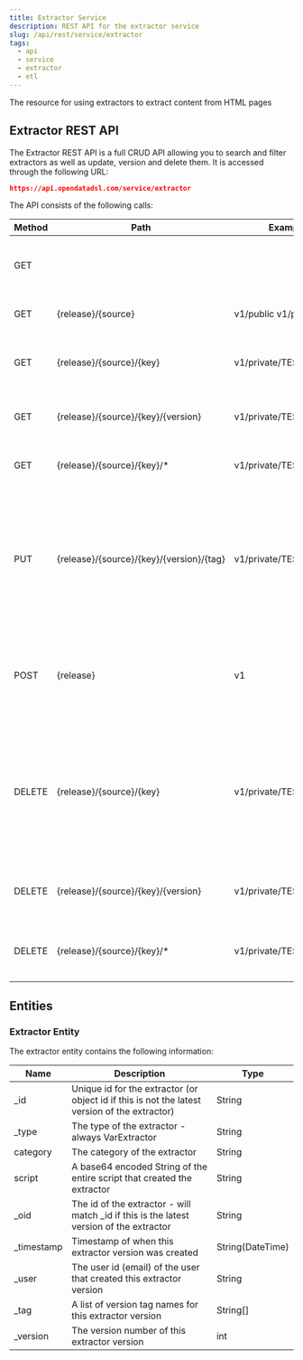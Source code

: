 ```yaml
---
title: Extractor Service
description: REST API for the extractor service
slug: /api/rest/service/extractor
tags:
  - api
  - service
  - extractor
  - etl
---
```

The resource for using extractors to extract content from HTML pages

## Extractor REST API

The Extractor REST API is a full CRUD API allowing you to search and filter extractors as well as update, version and delete them. 
It is accessed through the following URL:

```json
https://api.opendatadsl.com/service/extractor
```

The API consists of the following calls:

|**Method**|**Path**|**Example**|**Description**|
|-|-|-|-|
|GET|||Get the build information for this service|
|GET|{release}/{source}|v1/public  v1/private|List public or private extractors|
|GET|{release}/{source}/{key}|v1/private/TEST|Retrieve a single extractor using it’s unique id|
|GET|{release}/{source}/{key}/{version}|v1/private/TEST/1|Retrieve a version of a single extractor|
|GET|{release}/{source}/{key}/*|v1/private/TEST/*|Get a list of versions for a specific extractor|
|PUT|{release}/{source}/{key}/{version}/{tag}|v1/private/TEST/1/PROD|Tag a version with a name (which can be used instead of the version number when retrieving it)|
|POST|{release}|v1|Create or update an extractor, the extractor is the body of the POST request|
|DELETE|{release}/{source}/{key}|v1/private/TEST|Rollback to the previous version of an extractor, if it is the only version then the extractor will be deleted|
|DELETE|{release}/{source}/{key}/{version}|v1/private/TEST/1|Delete a specific version of an extractor|
|DELETE|{release}/{source}/{key}/*|v1/private/TEST/*|Fully delete an extractor, including all versions|

## Entities

### Extractor Entity

The extractor entity contains the following information:

|**Name**|**Description**|**Type**|
|-|-|-|
|_id|Unique id for the extractor (or object id if this is not the latest version of the extractor)|String|
|_type|The type of the extractor - always VarExtractor|String|
|category|The category of the extractor|String|
|script|A base64 encoded String of the entire script that created the extractor|String|
|_oid|The id of the extractor - will match _id if this is the latest version of the extractor|String|
|_timestamp|Timestamp of when this extractor version was created|String(DateTime)|
|_user|The user id (email) of the user that created this extractor version|String|
|_tag|A list of version tag names for this extractor version|String[]|
|_version|The version number of this extractor version|int|
